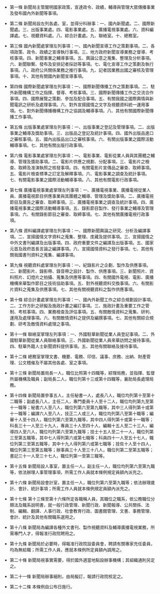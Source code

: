 * 第一條 新聞局主管闡明國家政策，宣達政令、政績，輔導與管理大眾傳播事業及發布國內外新聞等事項。

* 第二條 新聞局設左列各處、室，並得分科辦事：一、國內新聞處。二、國際新聞處。三、出版事業處。四、電影事業處。五、廣播電視事業處。六、資料編譯處。七、視聽資料處。八、綜合計畫處。九、聯絡室。十、總務室。

* 第三條 國內新聞處掌理左列事項：一、國內新聞宣導工作之策劃事項。二、各項政策、政令、政績之宣導執行事項。三、地方政府新聞宣導業務之督導、考核事項。四、新聞事業之輔導事項。五、輿論公意之蒐集、整理及分析事項。六、新聞聯繫、發布及安排記者採訪等事項。七、電化宣導工作之策劃及執行事項。八、政府公共關係業務之推行事項。九、記者因業務出國之審核及管理事項。十、其他有關國內新聞宣導事項。

* 第四條 國際新聞處掌理左列事項：一、國際新聞傳播工作之策劃事項。二、駐外新聞機構工作之指揮、督導、考核事項。三、國際新聞傳播工作之交流合作事項。四、國際展覽之策劃、參加及配合事項。五、有關我國之國際輿情與新聞電訊之研析及處理事項。六、對外宣揚國情之文字及視聽資料統一運用事項。七、對外新聞傳播機構工作之協調及輔導事項。八、其他有關國際新聞傳播工作事項。

* 第五條 出版事業處掌理左列事項：一、出版事業之登記及管理事項。二、出版事業之輔導及獎助事項。三、出版品之登記及統計事項。四、國外出版品進口之審核事項。五、國內出版品出口之審核事項。六、有關出版事業之國際活動輔導事項。七、其他有關出版行政事項。

* 第六條 電影事業處掌理左列事項：一、電影事業、電影從業人員與其團體之輔導、管理及獎助事項。二、電影片供應之規劃、分配事項。三、電影片之檢查、取締及准演執照之核發事項。四、有關電影片宣傳品之審查、取締事項。五、電影片檢查標準之訂定及解釋事項。六、電影事業之調查及統計事項。七、有關電影事業之國際活動輔導事項。八、其他有關電影行政事項。

* 第七條 廣播電視事業處掌理左列事項：一、廣播電視事業、廣播電視從業人員、廣播電視節目供應事業與其團體之輔導、管理及獎助事項。二、廣播電視節目及廣告之審查、取締事項。三、廣播電視事業之調查及統計事項。四、廣播電視事業之國際活動輔導事項。五、錄影節目製作、發行事業之輔導及管理事項。六、有關錄影節目之審查、取締事項。七、其他有關廣播電視行政事項。

* 第八條 資料編譯處掌理左列事項：一、國際新聞輿論之研究、分析及編譯事項。二、宣揚國情文字資料之蒐集、整理、庋藏及提供事項。三、宣揚國情之中外文書刊編譯及出版事項。四、政府重要文件之編譯及出版事項。五、國家元首及政府首長言論之編譯事項。六、宣揚國情資料之發行事項。七、其他有關我國書刊資料之蒐集、編譯事項。

* 第九條 視聽資料處掌理左列事項：一、紀錄影片之企劃、製作及供應事項。二、新聞影片、錄影帶、錄音帶之設計、製作、供應事項。三、新聞照片、資料照片、幻燈片之拍攝、蒐集及供應等事項。四、有關國外電視、電影、廣播機構來華製作節目之技術協助事項。五、對外視聽資料交換事項。六、有關影片資料之蒐集及供應事項。七、其他有關視聽資料之製作供應事項。

* 第十條 綜合計畫處掌理左列事項：一、國內外新聞工作之綜合規劃設計事項。二、工作方針之研擬及施政計畫之編訂事項。三、施政計畫及重要工作之管制、考核事項。四、業務檢查及評估事項。五、有關敵情資料之蒐集、研判、運用及處理事項。六、有關敵情資料之提供及編撰事項。七、其他有關綜合規劃、研考及敵情資料處理之事項。

* 第十一條 聯絡室掌理左列事項：一、外國駐華新聞從業人員登記事項。二、外國駐華新聞從業人員聯絡事項。三、外國新聞從業人員來華訪問之接待事項。四、駐華外籍人士新聞資料提供事項。五、其他有關聯絡及接待事項。

* 第十二條 總務室掌理文書、機要、電務、印信、議事、庶務、出納、財產管理、公文稽催及不屬其他各處、室之事項。

* 第十三條 新聞局置局長一人，職位比照第十四職等，綜理局務，並指揮、監督所屬機構及職員；副局長二人，職位列第十三或第十四職等，襄助局長處理局務。

* 第十四條 新聞局置參事五人，主任秘書一人，處長八人，職位均列第十至第十二職等；副處長八人，主任二人，專門委員十人至十二人，職位均列第九至第十一職等；秘書六人至八人，職位列第六至第九職等，其中三人得列第十或第十一職等；編譯六人至八人，技正二人或三人，職位均列第八至第十職等；編審十人至十四人，職位列第六至第九職等，其中四人得列第十或第十一職等；科長三十一人至三十九人，專員三十人至四十人，編輯十五人至二十三人，編導四人至六人，職位均列第六至第九職等；技士十五人至二十一人，職位列第三至第五職等，其中七人得列第六或第七職等；科員四十一人至五十七人，職位列第三至第五職等，其中十九人得列第六或第七職等；技佐十人至十四人，職位列第三至第五職等；辦事員三十人至三十八人，職位列第二至第五職等；書記三十一人至三十七人，職位列第一至第三職等。

* 第十五條 新聞局設人事室，置主任一人，副主任一人，職位均列第六至第九職等，依法辦理人事管理事項，所需工作人員就本條例規定員額內派充之。

* 第十六條 新聞局設會計室，置主任一人，職位列第六至第九職等；依法辦理歲計、會計、統計事項；所需工作人員就本條例規定員額內派充之。

* 第十七條 第十三條至第十六條所定各職稱人員，其職位之職系，依公務職位分類法及職系說明書，就一般行政管理、新聞行政、新聞報導、公共關係、法制、編輯、翻譯、人事行政、社會教育行政、圖書館管理、文書、事務管理、會計、統計及其他有關職系選用之。

* 第十八條 新聞局為編譯各種外文書刊、製作視聽資料及輔導廣播電視業務，所需專門人才，得報准行政院聘用之。

* 第十九條 新聞局於必要時，得報准行政院設委員會，聘請有關專家充任委員，均為無給職；所需工作人員，應就本條例所定員額內調用之。

* 第二十條 新聞局視事實需要，得於國外適當地點設辦事機構；其組織通則另定之。

* 第二十一條 新聞局辦事細則，由局擬訂，報請行政院核定之。

* 第二十二條 本條例自公布日施行。

